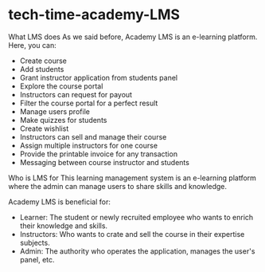 # tech-time-academy-LMS
What  LMS does
As we said before, Academy LMS is an e-learning platform. Here, you can:

- Create course
- Add students
- Grant instructor application from students panel
- Explore the course portal
- Instructors can request for payout
- Filter the course portal for a perfect result
- Manage users profile
- Make quizzes for students
- Create wishlist
- Instructors can sell and manage their course
- Assign multiple instructors for one course
- Provide the printable invoice for any transaction
- Messaging between course instructor and students


Who is LMS for
This learning management system is an e-learning platform where the admin can manage users to share skills and knowledge.

Academy LMS is beneficial for: 

- Learner: The student or newly recruited employee who wants to enrich their knowledge and skills.
- Instructors: Who wants to crate and sell the course in their expertise subjects.
- Admin: The authority who operates the application, manages the user's panel, etc.
